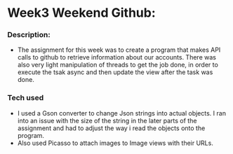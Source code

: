 
# Week3 Weekend Github:

### Description:
  - The assignment for this week was to create a program that makes API calls to github to retrieve information about our accounts. There was also very light manipulation of threads to get the job done, in order to execute the tsak async and then update the view after the task was done.
### Tech used
- I used a Gson converter to change Json strings into actual objects. I ran into an issue with the size of the string in the later parts of the assignment and had to adjust the way i read the objects onto the program. 
- Also used Picasso to attach images to Image views with their URLs.





